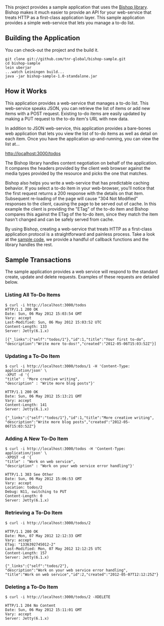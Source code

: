 This project provides a sample application that uses the
[Bishop library](https://github.com/tnr-global/bishop). Bishop makes
it much easier to provide an API for your web-service that treats HTTP
as a first-class application layer. This sample application provides a
simple web-service that lets you manage a to-do list.

## Building the Application

You can check-out the project and the build it.

```
git clone git://github.com/tnr-global/bishop-sample.git
cd bishop-sample
lein uberjar
...watch Leiningen build...
java -jar bishop-sample-1.0-standalone.jar
```

## How it Works

This application provides a web-service that manages a to-do
list. This web-service speaks JSON, you can retrieve the list of items
or add new items with a POST request. Existing to-do items are easily
updated by making a PUT request to the to-do item's URL with new data.

In addition to JSON web-service, this application provides a
bare-bones web application that lets you view the list of to-do items
as well as detail on each item. Once you have the application
up-and-running, you can view the list at...

[http://localhost:3000/todos](http://localhost:3000/todos)

The Bishop library handles content negotiation on behalf of the
application. It compares the headers provided by the client web
browser against the media types provided by the resource and picks the
one that matches.

Bishop also helps you write a web-service that has predictable caching
behavior. If you select a to-do item in your web-browser, you'll
notice that the first request returns a 200 response with the details
on that item. Subsequent re-loading of the page will cause "304 Not
Modified" responses to the client, causing the page to be served out
of cache. In this example the client is providing the "ETag" of the
to-do item and Bishop compares this against the ETag of the to-do
item, since they match the item hasn't changed and can be safely
served from cache.

By using Bishop, creating a web-service that treats HTTP as a
first-class application protocol is a straightforward and painless
process. Take a look at the
[sample code](https://github.com/tnr-global/bishop-sample/blob/master/src/com/tnrglobal/bishopsample/service.clj),
we provide a handful of callback functions and the library handles the
rest.

## Sample Transactions

The sample application provides a web service will respond to the
standard create, update and delete requests. Examples of these
requests are detailed below.

### Listing All To-Do Items

```
$ curl -i http://localhost:3000/todos
HTTP/1.1 200 OK
Date: Sun, 06 May 2012 15:03:54 GMT
Vary: accept
Last-Modified: Sun, 06 May 2012 15:03:52 UTC
Content-Length: 133
Server: Jetty(6.1.x)

[{"_links":{"self":"todos/1"},"id":1,"title":"Your first to-do",
"description":"Write more to-dos!","created":"2012-05-06T15:03:52Z"}]
```

### Updating a To-Do Item

```
$ curl -i http://localhost:3000/todos/1 -H 'Content-Type: application/json' \
-XPUT -d '{
"title" : "More creative writing",
"description" : "Write more blog posts"}'

HTTP/1.1 200 OK
Date: Sun, 06 May 2012 15:13:21 GMT
Vary: accept
Content-Length: 141
Server: Jetty(6.1.x)

{"_links":{"self":"todos/1"},"id":1,"title":"More creative writing",
"description":"Write more blog posts","created":"2012-05-06T15:03:52Z"}
```

### Adding A New To-Do Item

```
$ curl -i http://localhost:3000/todos -H 'Content-Type: application/json' \
-XPOST -d '{
"title" : "Work on web service",
"description" : "Work on your web service error handling"}'

HTTP/1.1 303 See Other
Date: Sun, 06 May 2012 15:06:53 GMT
Vary: accept
Location: todos/2
Debug: N11, switching to PUT
Content-Length: 0
Server: Jetty(6.1.x)
```

### Retrieving a To-Do Item

```
$ curl -i http://localhost:3000/todos/2

HTTP/1.1 200 OK
Date: Mon, 07 May 2012 12:12:33 GMT
Vary: accept
ETag: "1336392745012-2"
Last-Modified: Mon, 07 May 2012 12:12:25 UTC
Content-Length: 157
Server: Jetty(6.1.x)

{"_links":{"self":"todos/2"},
"description":"Work on your web service error handling",
"title":"Work on web service","id":2,"created":"2012-05-07T12:12:25Z"}
```

### Deleting a To-Do Item

```
$ curl -i http://localhost:3000/todos/2 -XDELETE

HTTP/1.1 204 No Content
Date: Sun, 06 May 2012 15:11:01 GMT
Vary: accept
Server: Jetty(6.1.x)
```
